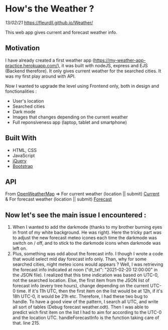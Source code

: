 # How's the Weather ? 
*13/02/21*
https://fleurdll.github.io/Weather/

This web app gives current and forecast weather info.

## Motivation
I have already created a first weather app (https://my-weather-app-practice.herokuapp.com/), it was built with nodeJS, express and EJS (Backend therefore). It only gives current weather for the searched cities. It was my first play around with API.

Now I wanted to upgrade the level using Frontend only, both in design and fonctionalities :
- User's location
- Searched cities
- Dark mode 
- Images that changes depending on the current weather
- Full reponsiveness app (laptop, tablet and smartphone)

## Built With
- HTML, CSS
- JavaScript
- [jQuery](https://jquery.com/)
- [Bootstrap](https://getbootstrap.com/)

## API
From [OpenWeatherMap](https://openweathermap.org/) => 
For current weather (location || submit) [Current](https://openweathermap.org/current) &
For forecast weather (location || submit) [Forecast](https://openweathermap.org/forecast5)

## Now let's see the main issue I encountered :
1. When I wanted to add the darkmode (thanks to my brother burning eyes in front of my white background. He was right). Here the tricky part was to adjust the new forecast meteo icones each time the darkmode was switch on / off, and to stick to the darkmode icons when darkmode was left on. 
2. Plus, something was odd about the forecast info. I though I wrote a code that would select mid day forecast info only. Than, why for some searched cities, night meteo icons would appears ?
Well, I was retrieving the forecast info indicated at noon ("dt_txt": "2021-02-20 12:00:00" in the JSON file). I realized that this time indication was based on UTC-0, not the searched location. Else, the first item from the JSON list of forecast info (every tree hours), change depending on the current UTC-0 time. If it's 11h UTC, then the first item on the list would be at 12h, if it's 18h UTC-0, it would be 21h etc. 
Therefore, I had these two bug to handle. To have a good view of the pattern, I search all UTC, and write all sort of tables (Debug forecast weather.odt). Then I was able to predict wich first item on the list I had to aim for according to the UTC-0 and the location UTC. handleForecastInfo is the function taking care of that. line 215.
